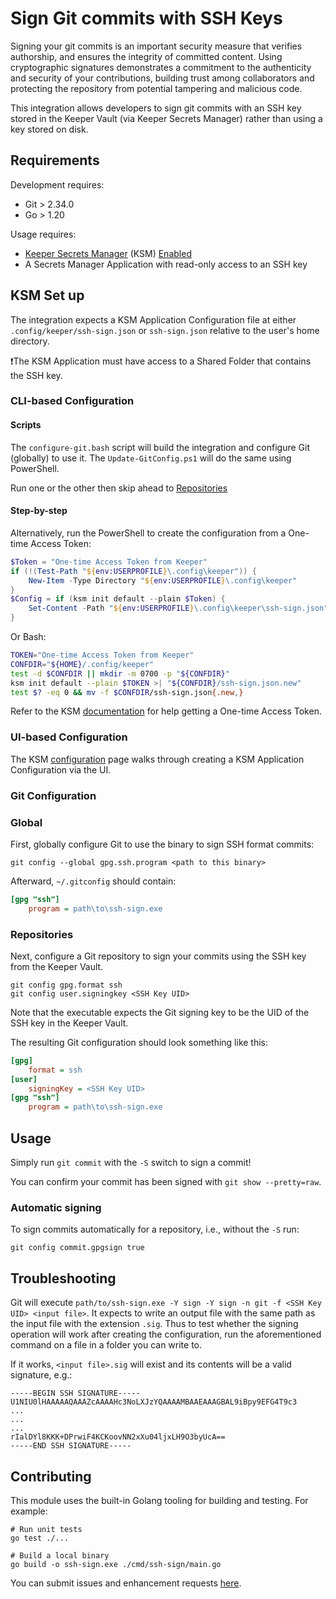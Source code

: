 # Sign Git commits with SSH Keys

Signing your git commits is an important security measure that verifies authorship, and ensures the integrity of committed content. Using cryptographic signatures demonstrates a commitment to the authenticity and security of your contributions, building trust among collaborators and protecting the repository from potential tampering and malicious code.

This integration allows developers to sign git commits with an SSH key stored in the Keeper Vault (via Keeper Secrets Manager) rather than using a key stored on disk.

## Requirements

Development requires:

- Git > 2.34.0
- Go > 1.20

Usage requires:

- [Keeper Secrets Manager](https://docs.keeper.io/secrets-manager/secrets-manager/overview)
  (KSM) [Enabled](https://docs.keeper.io/secrets-manager/secrets-manager/quick-start-guide)
- A Secrets Manager Application with read-only access to an SSH key

## KSM Set up

The integration expects a KSM Application Configuration file at either
`.config/keeper/ssh-sign.json` or
`ssh-sign.json`
relative to the user's home directory.

❗The KSM Application must have access to a Shared Folder that contains the SSH key.

### CLI-based Configuration

#### Scripts

The `configure-git.bash` script will build the integration and configure Git (globally) to use it.
The `Update-GitConfig.ps1` will do the same using PowerShell.

Run one or the other then skip ahead to [Repositories](#repositories)

#### Step-by-step

Alternatively, run the PowerShell to create the configuration from a One-time Access Token:

```PowerShell
$Token = "One-time Access Token from Keeper"
if (!(Test-Path "${env:USERPROFILE}\.config\keeper")) {
    New-Item -Type Directory "${env:USERPROFILE}\.config\keeper"
}
$Config = if (ksm init default --plain $Token) {
    Set-Content -Path "${env:USERPROFILE}\.config\keeper\ssh-sign.json" -Value $Config
}
```

Or Bash:

```bash
TOKEN="One-time Access Token from Keeper"
CONFDIR="${HOME}/.config/keeper"
test -d $CONFDIR || mkdir -m 0700 -p "${CONFDIR}"
ksm init default --plain $TOKEN >| "${CONFDIR}/ssh-sign.json.new"
test $? -eq 0 && mv -f $CONFDIR/ssh-sign.json{.new,}
```

Refer to the KSM [documentation](https://docs.keeper.io/secrets-manager/secrets-manager/about/one-time-token)
for help getting a One-time Access Token.

### UI-based Configuration

The KSM [configuration](https://docs.keeper.io/secrets-manager/secrets-manager/about/secrets-manager-configuration)
page walks through creating a KSM Application Configuration via the UI.

### Git Configuration

### Global

First, globally configure Git to use the binary to sign SSH format commits:

```shell
git config --global gpg.ssh.program <path to this binary>
```

Afterward, `~/.gitconfig` should contain:

```ini
[gpg "ssh"]
    program = path\to\ssh-sign.exe
```

### Repositories

Next, configure a Git repository to sign your commits using the SSH key from the Keeper Vault.

```shell
git config gpg.format ssh
git config user.signingkey <SSH Key UID>
```

Note that the executable expects the Git signing key to be the UID of the SSH key in the Keeper Vault.

The resulting Git configuration should look something like this:

```ini
[gpg]
    format = ssh
[user]
    signingKey = <SSH Key UID>
[gpg "ssh"]
    program = path\to\ssh-sign.exe
```

## Usage

Simply run `git commit` with the `-S` switch to sign a commit!

You can confirm your commit has been signed with `git show --pretty=raw`.

### Automatic signing

To sign commits automatically for a repository, i.e., without the `-S` run:

```shell
git config commit.gpgsign true
```

## Troubleshooting

Git will execute `path/to/ssh-sign.exe -Y sign -Y sign -n git -f <SSH Key UID> <input file>`.
It expects to write an output file with the same path as the input file with the extension `.sig`.
Thus to test whether the signing operation will work after creating the configuration,
run the aforementioned command on a file in a folder you can write to.

If it works, `<input file>.sig` will exist and its contents will be a valid signature, e.g.:

```PEM
-----BEGIN SSH SIGNATURE-----
U1NIU0lHAAAAAQAAAZcAAAAHc3NoLXJzYQAAAAMBAAEAAAGBAL9iBpy9EFG4T9c3
...
...
...
rIalDYl8KKK+DPrwiF4KCKoovNN2xXu04ljxLH9O3byUcA==
-----END SSH SIGNATURE-----
```

## Contributing

This module uses the built-in Golang tooling for building and testing. For example:

```shell
# Run unit tests
go test ./...

# Build a local binary
go build -o ssh-sign.exe ./cmd/ssh-sign/main.go
```

You can submit issues and enhancement requests [here](https://github.com/Keeper-Security/git-ssh-sign/issues).
